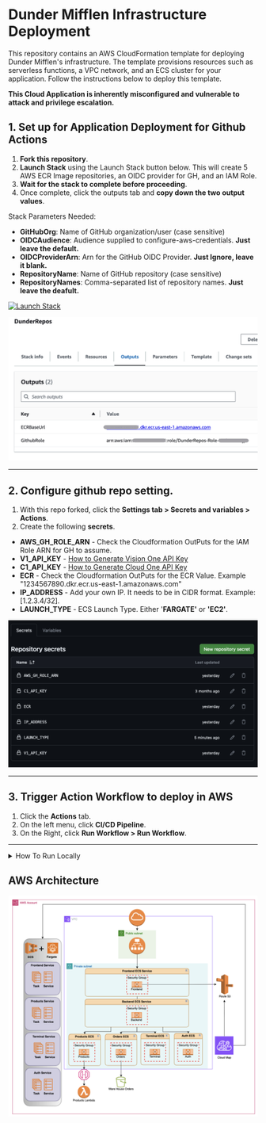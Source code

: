 # Dunder Mifflen Infrastructure Deployment 

This repository contains an AWS CloudFormation template for deploying Dunder Mifflen's infrastructure. The template provisions resources such as serverless functions, a VPC network, and an ECS cluster for your application. Follow the instructions below to deploy this template.

**This Cloud Application is inherently misconfigured and vulnerable to attack and privilege escalation.**

## 1. Set up for Application Deployment for Github Actions

1. **Fork this repository**.
2. **Launch Stack** using the Launch Stack button below. This will create 5 AWS ECR Image repositories, an OIDC provider for GH, and an IAM Role.
3. **Wait for the stack to complete before proceeding**.
4. Once complete, click the outputs tab and **copy down the two output values**.

Stack Parameters Needed:

- **GitHubOrg**: Name of GitHub organization/user (case sensitive)
- **OIDCAudience**: Audience supplied to configure-aws-credentials. **Just leave the default.**
- **OIDCProviderArn**: Arn for the GitHub OIDC Provider. **Just Ignore, leave it blank.**
- **RepositoryName**: Name of GitHub repository (case sensitive)
- **RepositoryNames**: Comma-separated list of repository names. **Just leave the deafult.**


[![Launch Stack](https://cdn.rawgit.com/buildkite/cloudformation-launch-stack-button-svg/master/launch-stack.svg)](https://console.aws.amazon.com/cloudformation/home#/stacks/new?stackName=DunderRepos&templateURL=https://immersionday-workshops-trendmicro.s3.amazonaws.com/dundermifflen/templates/ecr.template.yaml)

![cft-outputs](/images/Outputs.jpg)

---

## 2. Configure github repo setting.
1. With this repo forked, click the **Settings tab > Secrets and variables > Actions**.
2. Create the following **secrets**.
- **AWS_GH_ROLE_ARN** - Check the Cloudformation OutPuts for the IAM Role ARN for GH to assume.
- **V1_API_KEY** - [How to Generate Vision One API Key](https://docs.trendmicro.com/en-us/documentation/article/trend-vision-one-api-keys)
- **C1_API_KEY** - [How to Generate Cloud One API Key](https://cloudone.trendmicro.com/docs/identity-and-account-management/c1-api-key/#new-api-key)
- **ECR** - Check the Cloudformation OutPuts for the ECR Value. Example "1234567890.dkr.ecr.us-east-1.amazonaws.com"
- **IP_ADDRESS** - Add your own IP. It needs to be in CIDR format. Example: [1.2.3.4/32].
- **LAUNCH_TYPE** - ECS Launch Type. Either '**FARGATE'** or **'EC2'**.

![gh-secrets](/images/gh_secrets.jpg)

---

## 3. Trigger Action Workflow to deploy in AWS
1. Click the **Actions** tab.
2. On the left menu, click **CI/CD Pipeline**.
3. On the Right, click **Run Workflow > Run Workflow**.

----

<details>
  <summary>How To Run Locally</summary>
  
This is a guide on how to build and run the frontend and backend services of my web application using Docker Compose.

## Prerequisites

Before you begin, ensure you have met the following requirements:

- [Docker](https://docs.docker.com/get-docker/)
- [Docker Compose](https://docs.docker.com/compose/install/)


---

### Run Application Locally

1. Clone this repository to your local machine:

    ```bash
    git clone https://github.com/JustinDPerkins/AirGoatMan.git
    cd AirGoatMan
    ```

2. Return to the project root directory:

    ```bash
    cd deployment
    ```

3. Run the application using Docker Compose:

    ```bash
    docker-compose up --build
    ```

    This command will start both the frontend and backend services and connect them to a shared network.

4. Access the web application in your web browser:

    - Frontend: http://localhost:8080
    - Backend: Your backend API is now accessible via its respective endpoints.

## Stopping the Application

To stop the running containers and remove the associated resources, use the following command:

```bash
docker-compose down
```

---

</details>

## AWS Architecture

![architecture](/images/diagram.png)